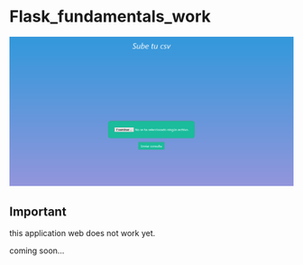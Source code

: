 # Flask_fundamentals_work


![](pantallazo_upload.png)


## Important

this application web does not work yet.

coming soon...
